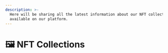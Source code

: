 ```yaml
---
description: >-
  Here will be sharing all the latest information about our NFT collections
  available on our platform.
---
```


# 🖼 NFT Collections

